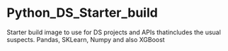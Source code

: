 # Python_DS_Starter_build
Starter build image to use for DS projects and APIs thatincludes the usual suspects. Pandas, SKLearn, Numpy and also XGBoost

